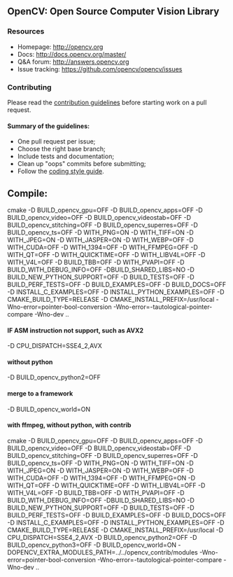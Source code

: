 ## OpenCV: Open Source Computer Vision Library

### Resources

* Homepage: <http://opencv.org>
* Docs: <http://docs.opencv.org/master/>
* Q&A forum: <http://answers.opencv.org>
* Issue tracking: <https://github.com/opencv/opencv/issues>

### Contributing

Please read the [contribution guidelines](https://github.com/opencv/opencv/wiki/How_to_contribute) before starting work on a pull request.

#### Summary of the guidelines:

* One pull request per issue;
* Choose the right base branch;
* Include tests and documentation;
* Clean up "oops" commits before submitting;
* Follow the [coding style guide](https://github.com/opencv/opencv/wiki/Coding_Style_Guide).

## Compile:
cmake -D BUILD_opencv_gpu=OFF -D BUILD_opencv_apps=OFF -D BUILD_opencv_video=OFF -D BUILD_opencv_videostab=OFF -D BUILD_opencv_stitching=OFF -D BUILD_opencv_superres=OFF -D BUILD_opencv_ts=OFF -D WITH_PNG=ON -D WITH_TIFF=ON -D WITH_JPEG=ON -D WITH_JASPER=ON -D WITH_WEBP=OFF -D WITH_CUDA=OFF -D WITH_1394=OFF -D WITH_FFMPEG=OFF -D WITH_QT=OFF -D WITH_QUICKTIME=OFF -D WITH_LIBV4L=OFF -D WITH_V4L=OFF -D BUILD_TBB=OFF -D WITH_PVAPI=OFF -D BUILD_WITH_DEBUG_INFO=OFF -DBUILD_SHARED_LIBS=NO -D BUILD_NEW_PYTHON_SUPPORT=OFF -D BUILD_TESTS=OFF -D BUILD_PERF_TESTS=OFF -D BUILD_EXAMPLES=OFF -D BUILD_DOCS=OFF -D INSTALL_C_EXAMPLES=OFF -D INSTALL_PYTHON_EXAMPLES=OFF -D CMAKE_BUILD_TYPE=RELEASE -D CMAKE_INSTALL_PREFIX=/usr/local -Wno-error=pointer-bool-conversion -Wno-error=-tautological-pointer-compare -Wno-dev ..

#### IF ASM instruction not support, such as AVX2
-D CPU_DISPATCH=SSE4_2,AVX
#### without python
-D BUILD_opencv_python2=OFF
#### merge to a framework
-D BUILD_opencv_world=ON

#### with ffmpeg, without python, with contrib
cmake -D BUILD_opencv_gpu=OFF -D BUILD_opencv_apps=OFF -D BUILD_opencv_video=OFF -D BUILD_opencv_videostab=OFF -D BUILD_opencv_stitching=OFF -D BUILD_opencv_superres=OFF -D BUILD_opencv_ts=OFF -D WITH_PNG=ON -D WITH_TIFF=ON -D WITH_JPEG=ON -D WITH_JASPER=ON -D WITH_WEBP=OFF -D WITH_CUDA=OFF -D WITH_1394=OFF -D WITH_FFMPEG=ON -D WITH_QT=OFF -D WITH_QUICKTIME=OFF -D WITH_LIBV4L=OFF -D WITH_V4L=OFF -D BUILD_TBB=OFF -D WITH_PVAPI=OFF -D BUILD_WITH_DEBUG_INFO=OFF -DBUILD_SHARED_LIBS=NO -D BUILD_NEW_PYTHON_SUPPORT=OFF -D BUILD_TESTS=OFF -D BUILD_PERF_TESTS=OFF -D BUILD_EXAMPLES=OFF -D BUILD_DOCS=OFF -D INSTALL_C_EXAMPLES=OFF -D INSTALL_PYTHON_EXAMPLES=OFF -D CMAKE_BUILD_TYPE=RELEASE -D CMAKE_INSTALL_PREFIX=/usr/local -D CPU_DISPATCH=SSE4_2,AVX -D BUILD_opencv_python2=OFF -D BUILD_opencv_python3=OFF -D BUILD_opencv_world=ON -DOPENCV_EXTRA_MODULES_PATH=../../opencv_contrib/modules  -Wno-error=pointer-bool-conversion -Wno-error=-tautological-pointer-compare -Wno-dev ..
